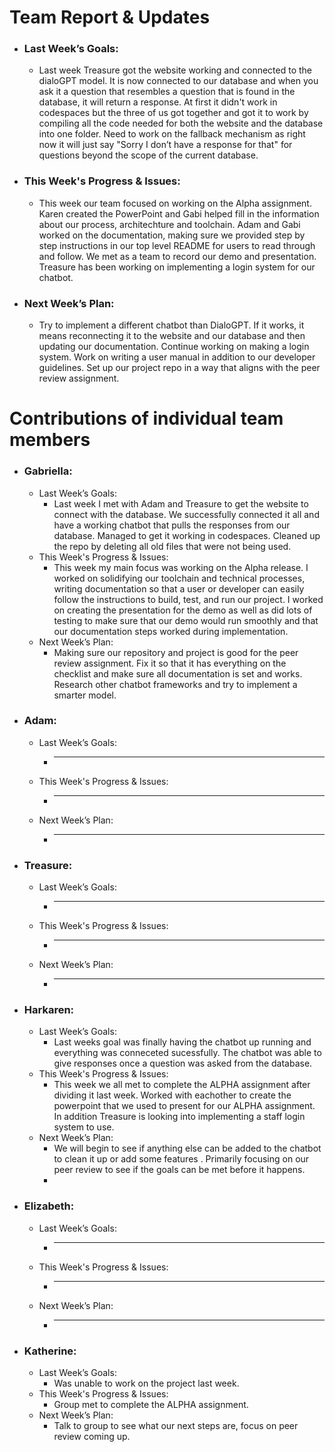 # Team Report & Updates
  - ### Last Week’s Goals:
      -  Last week Treasure got the website working and connected to the dialoGPT model. It is now connected to our database and when you ask it a question that resembles a question that is found in the database, it will return a response. At first it didn't work in codespaces but the three of us got together and got it to work by compiling all the code needed for both the website and the database into one folder. Need to work on the fallback mechanism as right now it will just say "Sorry I don’t have a response for that" for questions beyond the scope of the current database.
  - ### This Week's Progress & Issues:
      -  This week our team focused on working on the Alpha assignment. Karen created the PowerPoint and Gabi helped fill in the information about our process, architechture and toolchain. Adam and Gabi worked on the documentation, making sure we provided step by step instructions in our top level README for users to read through and follow. We met as a team to record our demo and presentation. Treasure has been working on implementing a login system for our chatbot. 
  - ### Next Week’s Plan:
      -  Try to implement a different chatbot than DialoGPT. If it works, it means reconnecting it to the website and our database and then updating our documentation. Continue working on making a login system. Work on writing a user manual in addition to our developer guidelines. Set up our project repo in a way that aligns with the peer review assignment.

# Contributions of individual team members
  - ### Gabriella:
      - Last Week’s Goals:
          -  Last week I met with Adam and Treasure to get the website to connect with the database. We successfully connected it all and have a working chatbot that pulls the responses from our database. Managed to get it working in codespaces. Cleaned up the repo by deleting all old files that were not being used.
      - This Week's Progress & Issues:
          -  This week my main focus was working on the Alpha release. I worked on solidifying our toolchain and technical processes, writing documentation so that a user or developer can easily follow the instructions to build, test, and run our project. I worked on creating the presentation for the demo as well as did lots of testing to make sure that our demo would run smoothly and that our documentation steps worked during implementation. 
      - Next Week’s Plan:
          -  Making sure our repository and project is good for the peer review assignment. Fix it so that it has everything on the checklist and make sure all documentation is set and works. Research other chatbot frameworks and try to implement a smarter model. 
  
  - ### Adam:
      - Last Week’s Goals:
          -  ________________________________________________________________
      - This Week's Progress & Issues:
          -  ________________________________________________________________
      - Next Week’s Plan:
          -  ________________________________________________________________
        
  - ### Treasure:
      - Last Week’s Goals:
          -  ________________________________________________________________
      - This Week's Progress & Issues:
          -  ________________________________________________________________
      - Next Week’s Plan:
          -  ________________________________________________________________
          
  - ### Harkaren:
      - Last Week’s Goals:
          - Last weeks goal was finally having the chatbot up running and everything was conneceted sucessfully. The chatbot was able to give responses once a question was asked from the database. 
      - This Week's Progress & Issues:
          -  This week we all met to complete the ALPHA assignment after dividing it last week. Worked with eachother to create the powerpoint that we used to present for our ALPHA assignment. In addition Treasure is looking into implementing a staff login system to use. 
      - Next Week’s Plan:
          -  We will begin to see if anything else can be added to the chatbot to clean it up or add some features . Primarily focusing on our peer review to see if the goals can be met before it happens.
          -  
  - ### Elizabeth:
      - Last Week’s Goals:
          -  ________________________________________________________________
      - This Week's Progress & Issues:
          -  ________________________________________________________________
      - Next Week’s Plan:
          -  ________________________________________________________________
        
  - ### Katherine:
      - Last Week’s Goals:
          -  Was unable to work on the project last week.
      - This Week's Progress & Issues:
          -  Group met to complete the ALPHA assignment.
      - Next Week’s Plan:
          -  Talk to group to see what our next steps are, focus on peer review coming up.
